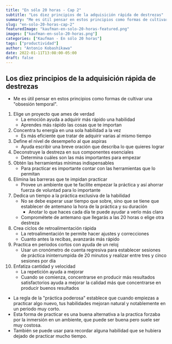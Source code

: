 ```yaml
---
title: "En sólo 20 horas - Cap 2"
subtitle: "Los diez principios de la adquisición rápida de destrezas"
summary: "Me es útil pensar en estos principios como formas de cultivar una 'obsesión temporal'"
slug: "en-solo-20-horas-cap-2"
featuredImage: "kaufman-en-solo-20-horas-featured.png"
images: ["kaufman-en-solo-20-horas.png"]
categories: ["Kaufman - En sólo 20 horas"]
tags: ["productividad"]
author: "Antonio Kobashikawa"
date: 2022-01-11T13:08:00-05:00
draft: false
---
```

## Los diez principios de la adquisición rápida de destrezas
- Me es útil pensar en estos principios como formas de cultivar una "obsesión temporal".
1. Elige un proyecto que ames de verdad
	- La emoción ayuda a adquirir más rápido una habilidad
	- Aprendes más rápido las cosas que te importan
2. Concentra tu energía en una sola habilidad a la vez
	- Es más eficiente que tratar de adquirir varias al mismo tiempo
3. Define el nivel de desempeño al que aspiras
	- Ayuda escribir una breve oración que describa lo que quieres lograr
4. Deconstruye la destreza en sus componentes esenciales
	- Determina cuáles son las más importantes para empezar
5. Obtén las herramientas mínimas indispensables
	- Para practicar es importante contar con las herramientas que lo permitan
6. Elimina las barreras que te impidan practicar
	- Provee un ambiente que te facilite empezar la práctica y así ahorrar fuerza de voluntad para lo importante
7. Dedica un tiempo a la práctica exclusiva de la habilidad
	- No se debe esperar usar tiempo que sobre, sino que se tiene que establecer de antemano la hora de la práctica y su duración
		- Anotar lo que haces cada día te puede ayudar a verlo más claro
	- Comprométete de antemano que llegarás a las 20 horas o elige otra destreza
8. Crea ciclos de retroalimentación rápida
	- La retroalimentación te permite hacer ajustes y correcciones
	- Cuanto antes la recibas, avanzarás más rápido
9. Practica en periodos cortos con ayuda de un reloj
	- Usar un cronómetro de cuenta regresiva para establecer sesiones de práctica ininterrumpida de 20 minutos y realizar entre tres y cinco sesiones por día
10. Enfatiza cantidad y velocidad
	- La repetición ayuda a mejorar
	- Cuando se comienza, concentrarse en producir más resultados satisfactorios ayuda a mejorar la calidad más que concentrarse en producir buenos resultados
- La regla de la "práctica poderosa" establece que cuando empiezas a practicar algo nuevo, tus habilidades mejoran natural y notablemente en un periodo muy corto.
- Esta forma de practicar es una buena alternativa a la practica forzaba por la inmersión en un ambiente, que puede ser buena pero suele ser muy costosa.
- También se puede usar para recordar alguna habilidad que se hubiera dejado de practicar mucho tiempo.

